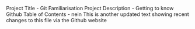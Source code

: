 Project Title - Git Familiarisation
Project Description - Getting to know Github
Table of Contents - nein
This is another updated text showing recent changes to this file via the Github website

